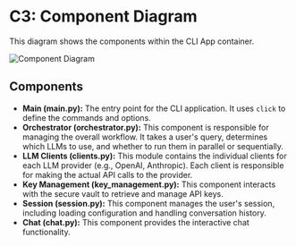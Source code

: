 # C3: Component Diagram

This diagram shows the components within the CLI App container.

![Component Diagram](https://www.plantuml.com/plantuml/png/SoWkIImgAStDuNBAJrBGjDBSvQS02000)

## Components

*   **Main (main.py):** The entry point for the CLI application. It uses `click` to define the commands and options.
*   **Orchestrator (orchestrator.py):** This component is responsible for managing the overall workflow. It takes a user's query, determines which LLMs to use, and whether to run them in parallel or sequentially.
*   **LLM Clients (clients.py):** This module contains the individual clients for each LLM provider (e.g., OpenAI, Anthropic). Each client is responsible for making the actual API calls to the provider.
*   **Key Management (key_management.py):** This component interacts with the secure vault to retrieve and manage API keys.
*   **Session (session.py):** This component manages the user's session, including loading configuration and handling conversation history.
*   **Chat (chat.py):** This component provides the interactive chat functionality.
